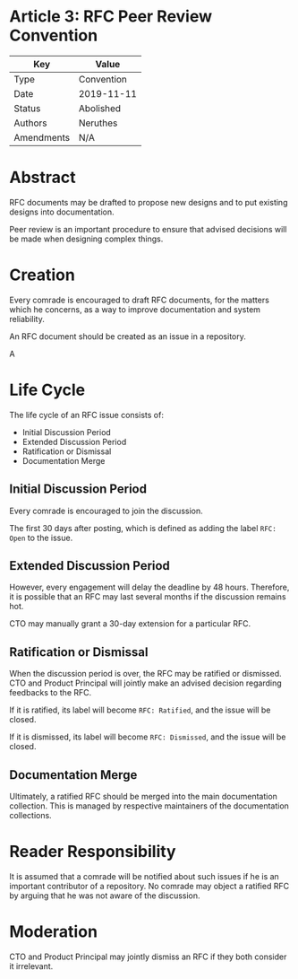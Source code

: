 # Article 3: RFC Peer Review Convention

Key | Value
--- | ---
Type | Convention
Date | 2019-11-11
Status | Abolished
Authors | Neruthes
Amendments | N/A

# Abstract

RFC documents may be drafted to propose new designs and to put existing designs into documentation.

Peer review is an important procedure to ensure that advised decisions will be made when designing complex things.

# Creation

Every comrade is encouraged to draft RFC documents, for the matters which he concerns, as a way to improve documentation and system reliability.

An RFC document should be created as an issue in a repository.

A

# Life Cycle

The life cycle of an RFC issue consists of:

- Initial Discussion Period
- Extended Discussion Period
- Ratification or Dismissal
- Documentation Merge

## Initial Discussion Period

Every comrade is encouraged to join the discussion.

The first 30 days after posting, which is defined as adding the label `RFC: Open` to the issue.

## Extended Discussion Period

However, every engagement will delay the deadline by 48 hours. Therefore, it is possible that an RFC may last several months if the discussion remains hot.

CTO may manually grant a 30-day extension for a particular RFC.

## Ratification or Dismissal

When the discussion period is over, the RFC may be ratified or dismissed. CTO and Product Principal will jointly make an advised decision regarding feedbacks to the RFC.

If it is ratified, its label will become `RFC: Ratified`, and the issue will be closed.

If it is dismissed, its label will become `RFC: Dismissed`, and the issue will be closed.

## Documentation Merge

Ultimately, a ratified RFC should be merged into the main documentation collection. This is managed by respective maintainers of the documentation collections.

# Reader Responsibility

It is assumed that a comrade will be notified about such issues if he is an important contributor of a repository. No comrade may object a ratified RFC by arguing that he was not aware of the discussion.

# Moderation

CTO and Product Principal may jointly dismiss an RFC if they both consider it irrelevant.
